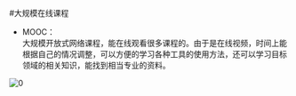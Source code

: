 #大规模在线课程
* MOOC：  
大规模开放式网络课程，能在线观看很多课程的。由于是在线视频，时间上能根据自己的情况调整，可以方便的学习各种工具的使用方法，还可以学习目标领域的相关知识，能找到相当专业的资料。

![0](../pic/02-08-1.jpg "0")
